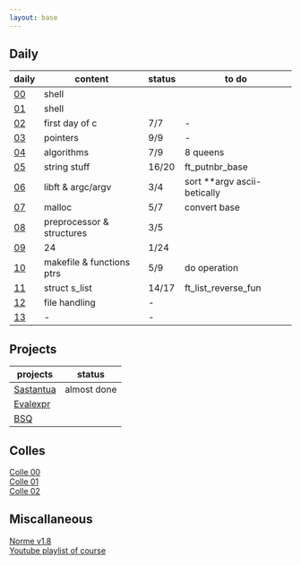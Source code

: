 ```yaml
---
layout: base
---
```


## Daily

| daily | content | status | to do |
|---   |---      |---   |---     |
| [00](pdfs/j00.pdf) | shell | | |
| [01](pdfs/j01.pdf) | shell | | |
| [02](pdfs/j02.pdf) | first day of c | 7/7 | - |
| [03](pdfs/j03.pdf) | pointers | 9/9 | - |
| [04](pdfs/j04.pdf) | algorithms | 7/9 | 8 queens |
| [05](pdfs/j05.pdf) | string stuff | 16/20 | ft_putnbr_base |
| [06](pdfs/j06.pdf) | libft & argc/argv | 3/4 | sort **argv ascii-betically |
| [07](pdfs/j07.pdf) | malloc | 5/7 | convert base |
| [08](pdfs/j08.pdf) | preprocessor & structures | 3/5 | |
| [09](pdfs/j09/ex00.pdf) | 24 | 1/24 | |
| [10](pdfs/j10.pdf) | makefile & functions ptrs | 5/9 | do operation |
| [11](pdfs/j11.pdf) | struct s_list | 14/17 | ft_list_reverse_fun |
| [12](pdfs/j12.pdf) | file handling | - | |
| [13](pdfs/j13.pdf) | - | - | |

## Projects

| projects | status |
|---       |--- |
| [Sastantua](pdfs/sastantua.pdf) | almost done |
| [Evalexpr](pdfs/evalexpr.pdf) | |
| [BSQ](pdfs/bsq.pdf) | |

## Colles

[Colle 00](pdfs/colle00.pdf)  
[Colle 01](pdfs/colle01.pdf)  
[Colle 02](pdfs/colle02.pdf)  

## Miscallaneous

[Norme v1.8](pdfs/norme42-v1.8.pdf)  
[Youtube playlist of course](https://www.youtube.com/watch?v=dm_ms3d5Jwc&list=PLIXVN1KHt2a7UuyDroq9QLJm0sMGfgDj8)  
